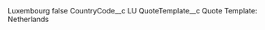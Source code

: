 <?xml version="1.0" encoding="UTF-8"?>
<CustomMetadata xmlns="http://soap.sforce.com/2006/04/metadata" xmlns:xsi="http://www.w3.org/2001/XMLSchema-instance" xmlns:xsd="http://www.w3.org/2001/XMLSchema">
    <label>Luxembourg</label>
    <protected>false</protected>
    <values>
        <field>CountryCode__c</field>
        <value xsi:type="xsd:string">LU</value>
    </values>
    <values>
        <field>QuoteTemplate__c</field>
        <value xsi:type="xsd:string">Quote Template: Netherlands</value>
    </values>
</CustomMetadata>
